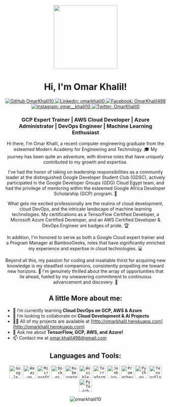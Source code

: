 <p align="center">
  <img src="https://media.giphy.com/media/hvRJCLFzcasrR4ia7z/giphy.gif" width="200">
</p>

<h1 align="center">Hi, I'm Omar Khalil!</h1>

<p align="center">
  <a href="https://github.com/OmarKhalil10">
    <img src="https://img.shields.io/github/followers/OmarKhalil10?label=follow&style=social" alt="GitHub OmarKhalil10">
  </a>
  <a href="https://www.linkedin.com/in/omarkhalil0/">
    <img src="https://img.shields.io/badge/-omarkhalil0-blue?style=flat-square&logo=Linkedin&logoColor=white" alt="Linkedin: omarkhalil0">
  </a>
  <a href="https://www.facebook.com/OmarKhalil498/">
    <img src="https://img.shields.io/badge/-OmarKhalil498-blue?style=flat-square&logo=Facebook&logoColor=white" alt="Facebook: OmarKhalil498">
  </a>
  <a href="https://www.instagram.com/omar__khalil10/">
    <img src="https://img.shields.io/badge/-omar__khalil10-bc2a8d?style=flat-square&logo=Instagram&logoColor=white" alt="Instagram: omar__khalil10">
  </a>
  <a href="https://twitter.com/OmarKhalil0">
    <img src="https://img.shields.io/twitter/follow/OmarKhalil0?style=social" alt="Twitter: OmarKhalil0">
  </a>
</p>

<h3 align="center">GCP Expert Trainer | AWS Cloud Developer | Azure Administrator | DevOps Engineer | Machine Learning Enthusiast</h3>

<p align="center">
  Hi there, I'm Omar Khalil, a recent computer engineering graduate from the esteemed Modern Academy for Engineering and Technology. 🎓 My journey has been quite an adventure, with diverse roles that have uniquely contributed to my growth and expertise.
</p>

<p align="center">
  I've had the honor of taking on leadership responsibilities as a community leader at the distinguished Google Developer Student Club (GDSC), actively participated in the Google Developer Groups (GDG) Cloud Egypt team, and had the privilege of mentoring within the esteemed Google Africa Developer Scholarship (GCP) program. 🚀
</p>

<p align="center">
  What gets me excited professionally are the realms of cloud development, cloud DevOps, and the intricate landscape of machine learning technologies. My certifications as a TensorFlow Certified Developer, a Microsoft Azure Certified Developer, and an AWS Certified Developer & DevOps Engineer are badges of pride. 🏆
</p>

<p align="center">
  In addition, I'm honored to serve as both a Google Cloud expert trainer and a Program Manager at BambooGeeks, roles that have significantly enriched my experience and expertise in cloud technologies. 💻
</p>

<p align="center">
  Beyond all this, my passion for coding and insatiable thirst for acquiring new knowledge is my steadfast companions, consistently propelling me toward new horizons. 🌟 I'm genuinely thrilled about the array of opportunities that lie ahead, fueled by my unwavering commitment to continuous advancement and discovery. 🚀
</p>

<h2 align="center">A little More about me:</h2>

- 🔭 I’m currently learning **Cloud DevOps on GCP, AWS & Azure**
- 👯 I’m looking to collaborate on **Cloud Development & AI Projects**
- 👨‍💻 All of my projects are available at [http://omarkhalil.herokuapp.com](http://omarkhalil.herokuapp.com)
- 💬 Ask me about **TensorFlow, GCP, AWS, and Azure!**
- 📫 Contact me at <a href="mailto:omar.khalil498@gmail.com">omar.khalil498@gmail.com</a>

<h2 align="center">Languages and Tools:</h2>

<p align="center">
  <code><img height="40" src="https://www.vectorlogo.zone/logos/google_cloud/google_cloud-icon.svg" alt="Google Cloud"></code>
  <code><img height="40" src="https://www.vectorlogo.zone/logos/amazon_aws/amazon_aws-ar21.svg" alt="Amazon Web Services"></code>
  <code><img height="40" src="https://www.vectorlogo.zone/logos/microsoft_azure/microsoft_azure-icon.svg" alt="Microsoft Azure"></code>
  <code><img height="40" src="https://www.vectorlogo.zone/logos/docker/docker-icon.svg" alt="Docker"></code>
  <code><img height="40" src="https://www.vectorlogo.zone/logos/kubernetes/kubernetes-icon.svg" alt="Kubernetes"></code>
  <code><img height="40" src="https://www.vectorlogo.zone/logos/ansible/ansible-icon.svg" alt="Ansible"></code>
  <code><img height="40" src="https://www.vectorlogo.zone/logos/terraformio/terraformio-icon.svg" alt="Terraform"></code>
  <code><img height="40" src="https://www.vectorlogo.zone/logos/jenkins/jenkins-icon.svg" alt="Jenkins"></code>
  <code><img height="40" src="https://www.vectorlogo.zone/logos/prometheusio/prometheusio-icon.svg" alt="Prometheus"></code>
  <code><img height="40" src="https://www.vectorlogo.zone/logos/python/python-icon.svg" alt="Python"></code>
  <code><img height="40" src="https://www.vectorlogo.zone/logos/tensorflow/tensorflow-icon.svg" alt="TensorFlow"></code>
  <code><img height="40" src="https://www.vectorlogo.zone/logos/pytorch/pytorch-icon.svg" alt="PyTorch"></code>
</p>

<p align="center">
  <img src="https://github-readme-stats.vercel.app/api?username=omarkhalil10&show_icons=true&locale=en" alt="omarkhalil10" />
</p>
